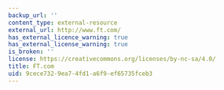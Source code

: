 ```yaml
---
backup_url: ''
content_type: external-resource
external_url: http://www.ft.com/
has_external_licence_warning: true
has_external_license_warning: true
is_broken: ''
license: https://creativecommons.org/licenses/by-nc-sa/4.0/
title: FT.com
uid: 9cece732-9ea7-4fd1-a6f9-ef65735fceb3
---
```

